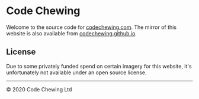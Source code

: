 # Code Chewing

Welcome to the source code for [codechewing.com](https://codechewing.com). The
mirror of this website is also available from
[codechewing.github.io](https://codechewing.github.io).

## License

Due to some privately funded spend on certain imagery for this website, it's
unfortunately not available under an open source license.

---

&copy; 2020 Code Chewing Ltd
